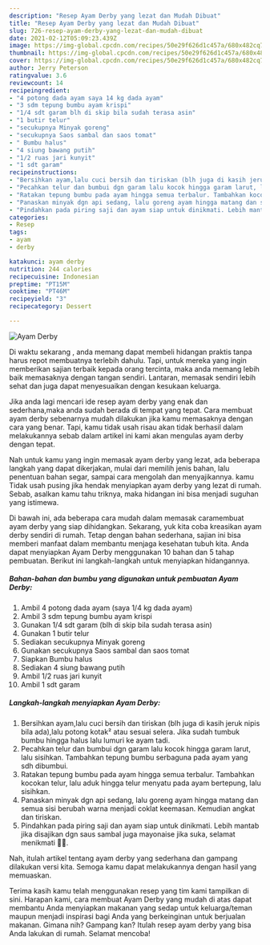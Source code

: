 ```yaml
---
description: "Resep Ayam Derby yang lezat dan Mudah Dibuat"
title: "Resep Ayam Derby yang lezat dan Mudah Dibuat"
slug: 726-resep-ayam-derby-yang-lezat-dan-mudah-dibuat
date: 2021-02-12T05:09:23.439Z
image: https://img-global.cpcdn.com/recipes/50e29f626d1c457a/680x482cq70/ayam-derby-foto-resep-utama.jpg
thumbnail: https://img-global.cpcdn.com/recipes/50e29f626d1c457a/680x482cq70/ayam-derby-foto-resep-utama.jpg
cover: https://img-global.cpcdn.com/recipes/50e29f626d1c457a/680x482cq70/ayam-derby-foto-resep-utama.jpg
author: Jerry Peterson
ratingvalue: 3.6
reviewcount: 14
recipeingredient:
- "4 potong dada ayam saya 14 kg dada ayam"
- "3 sdm tepung bumbu ayam krispi"
- "1/4 sdt garam blh di skip bila sudah terasa asin"
- "1 butir telur"
- "secukupnya Minyak goreng"
- "secukupnya Saos sambal dan saos tomat"
- " Bumbu halus"
- "4 siung bawang putih"
- "1/2 ruas jari kunyit"
- "1 sdt garam"
recipeinstructions:
- "Bersihkan ayam,lalu cuci bersih dan tiriskan (blh juga di kasih jeruk nipis bila ada),lalu potong kotak² atau sesuai selera. Jika sudah tumbuk bumbu hingga halus lalu lumuri ke ayam tadi."
- "Pecahkan telur dan bumbui dgn garam lalu kocok hingga garam larut, lalu sisihkan. Tambahkan tepung bumbu serbaguna pada ayam yang sdh dibumbui."
- "Ratakan tepung bumbu pada ayam hingga semua terbalur. Tambahkan kocokan telur, lalu aduk hingga telur menyatu pada ayam bertepung, lalu sisihkan."
- "Panaskan minyak dgn api sedang, lalu goreng ayam hingga matang dan semua sisi berubah warna menjadi coklat keemasan. Kemudian angkat dan tiriskan."
- "Pindahkan pada piring saji dan ayam siap untuk dinikmati. Lebih mantab jika disajikan dgn saus sambal juga mayonaise jika suka, selamat menikmati 🙏🥰."
categories:
- Resep
tags:
- ayam
- derby

katakunci: ayam derby 
nutrition: 244 calories
recipecuisine: Indonesian
preptime: "PT15M"
cooktime: "PT46M"
recipeyield: "3"
recipecategory: Dessert

---
```



![Ayam Derby](https://img-global.cpcdn.com/recipes/50e29f626d1c457a/680x482cq70/ayam-derby-foto-resep-utama.jpg)

Di waktu  sekarang , anda memang dapat membeli hidangan praktis tanpa harus repot membuatnya terlebih dahulu. Tapi, untuk mereka yang ingin memberikan sajian terbaik kepada orang tercinta, maka anda memang lebih baik memasaknya dengan tangan sendiri. Lantaran, memasak sendiri lebih sehat dan juga dapat menyesuaikan dengan kesukaan keluarga.

Jika anda lagi mencari ide resep ayam derby yang enak dan sederhana,maka anda sudah berada di tempat yang tepat. Cara membuat ayam derby  sebenarnya mudah dilakukan jika kamu memasaknya dengan cara yang benar. Tapi, kamu tidak usah risau akan tidak berhasil dalam melakukannya 
sebab dalam artikel ini kami akan mengulas ayam derby dengan tepat.  



Nah untuk kamu yang ingin memasak ayam derby yang lezat, ada beberapa langkah yang dapat dikerjakan, mulai dari memilih jenis bahan, lalu penentuan bahan segar, sampai cara mengolah dan menyajikannya. kamu Tidak usah pusing jika hendak menyiapkan ayam derby yang lezat di rumah. Sebab, asalkan kamu  tahu triknya, maka hidangan ini bisa menjadi suguhan yang istimewa.

Di bawah ini, ada beberapa cara mudah dalam memasak caramembuat ayam derby yang siap dihidangkan. Sekarang, yuk kita coba kreasikan ayam derby sendiri di rumah. Tetap dengan bahan sederhana, sajian ini bisa memberi manfaat dalam membantu menjaga kesehatan tubuh kita. Anda dapat menyiapkan Ayam Derby menggunakan 10 bahan dan 5 tahap pembuatan. Berikut ini langkah-langkah untuk menyiapkan hidangannya.

<!--inarticleads1-->

##### Bahan-bahan dan bumbu yang digunakan untuk pembuatan Ayam Derby:

1. Ambil 4 potong dada ayam (saya 1/4 kg dada ayam)
1. Ambil 3 sdm tepung bumbu ayam krispi
1. Gunakan 1/4 sdt garam (blh di skip bila sudah terasa asin)
1. Gunakan 1 butir telur
1. Sediakan secukupnya Minyak goreng
1. Gunakan secukupnya Saos sambal dan saos tomat
1. Siapkan  Bumbu halus
1. Sediakan 4 siung bawang putih
1. Ambil 1/2 ruas jari kunyit
1. Ambil 1 sdt garam




<!--inarticleads2-->

##### Langkah-langkah menyiapkan Ayam Derby:

1. Bersihkan ayam,lalu cuci bersih dan tiriskan (blh juga di kasih jeruk nipis bila ada),lalu potong kotak² atau sesuai selera. Jika sudah tumbuk bumbu hingga halus lalu lumuri ke ayam tadi.
1. Pecahkan telur dan bumbui dgn garam lalu kocok hingga garam larut, lalu sisihkan. Tambahkan tepung bumbu serbaguna pada ayam yang sdh dibumbui.
1. Ratakan tepung bumbu pada ayam hingga semua terbalur. Tambahkan kocokan telur, lalu aduk hingga telur menyatu pada ayam bertepung, lalu sisihkan.
1. Panaskan minyak dgn api sedang, lalu goreng ayam hingga matang dan semua sisi berubah warna menjadi coklat keemasan. Kemudian angkat dan tiriskan.
1. Pindahkan pada piring saji dan ayam siap untuk dinikmati. Lebih mantab jika disajikan dgn saus sambal juga mayonaise jika suka, selamat menikmati 🙏🥰.




Nah, itulah artikel tentang  ayam derby  yang sederhana dan gampang dilakukan versi kita. Semoga kamu dapat melakukannya dengan hasil yang memuaskan. 

Terima kasih kamu telah menggunakan resep yang tim kami tampilkan di sini. Harapan kami, cara membuat  Ayam Derby yang mudah di atas dapat membantu Anda menyiapkan makanan yang sedap untuk keluarga/teman maupun menjadi inspirasi bagi Anda yang berkeinginan untuk berjualan makanan. Gimana nih? Gampang kan? Itulah resep ayam derby yang bisa Anda lakukan di rumah. Selamat mencoba!

